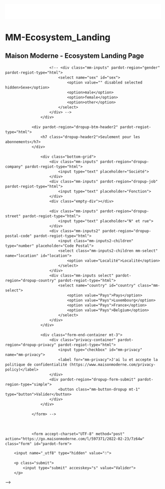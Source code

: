  ![Maison Moderne Logo](assets/logo-ecosystem-white.svg)

# MM-Ecosystem_Landing
## Maison Moderne - Ecosystem Landing Page


<!-- <form action="" class="bottom-navigation">
                    <div class="top-grid mb-4">
                        <div class="mm-inputs" pardot-region="dropup-email-prof" pardot-regiot-type="html">
                            <input type="email" placeholder="Email professionel*">
                            <sub class="mt-2 mm-subtext">Pour l'envoi des newsletters</sub>
                        </div>
                        <div class="mm-inputs" pardot-region="dropup-email-prive" pardot-regiot-type="html">
                            <input type="email" placeholder="Email privé">
                            <sub class="mt-2 mm-subtext">Utilisé uniquement comme back up</sub>
                        </div>
                        <div class="mm-inputs" pardot-region="dropup-email-phone" pardot-regiot-type="html">
                            <input type="number" placeholder="Téléphone">
                        </div>

                        <div class="mm-inputs" pardot-region="dropup-last-name" pardot-regiot-type="html">
                            <input type="text" placeholder="Nom">
                        </div>
                        <div class="mm-inputs" pardot-region="dropup-first-name" pardot-regiot-type="html">
                            <input type="text" placeholder="Prénom">
                        </div>
                        <!-- ? Removed by request by Morgane -->
                        <!-- <div class="mm-inputs" pardot-region="gender" pardot-regiot-type="html">
                            <select name="sex" id="sex">
                                <option value="" disabled selected hidden>Sexe</option>
                                <option>male</option>
                                <option>female</option>
                                <option>other</option>
                            </select>
                        </div> -->
                    </div>

                <div pardot-region="dropup-btm-header2" pardot-regiot-type="html">
                    <h7 class="dropup-header2">Seulement pour les abonnements</h7>
                </div>

                    <div class="bottom-grid">
                        <div class="mm-inputs" pardot-region="dropup-company" pardot-regiot-type="html">
                            <input type="text" placeholder="Société">
                        </div>
                        <div class="mm-inputs" pardot-region="dropup-job" pardot-regiot-type="html">
                            <input type="text" placeholder="Fonction">
                        </div>
                        <div class="empty-div"></div>

                        <div class="mm-inputs" pardot-region="dropup-street" pardot-regiot-type="html">
                            <input type="text" placeholder="N° et rue">
                        </div>
                        <div class="mm-inputs2" pardot-region="dropup-postal-code" pardot-regiot-type="html">
                            <input class="mm-inputs2-children" type="number" placeholder="Code Postal">
                            <select class="mm-inputs2-children mm-select" name="location" id="location">
                                <option value="Localité">Localité</option>
                            </select>
                        </div>
                        <div class="mm-inputs select" pardot-region="dropup-country" pardot-regiot-type="html">
                            <select name="country" id="country" class="mm-select">
                                <option value="Pays">Pays</option>
                                <option value="Pays">Luxembourg</option>
                                <option value="Pays">France</option>
                                <option value="Pays">Belgium</option>
                            </select>
                        </div>
                    </div>

                    <div class="form-end-container mt-3">
                        <div class="privacy-container" pardot-region="dropup-privacy" pardot-regiot-type="html">
                            <input type="checkbox" id="mm-privacy" name="mm-privacy">
                            <label for="mm-privacy">J'ai lu et accepte la politique de confidentialité (https://www.maisonmoderne.com/privacy-policy)</label>
                        </div>
                        <div pardot-region="dropup-form-submit" pardot-region-type="simple">
                            <button class="mm-button-dropup mt-1" type="button">Valider</button>
                        </div>
                    </div>

                </form> -->



                <form accept-charset="UTF-8" method="post" action="https://go.maisonmoderne.com/l/597371/2022-02-23/7z64w" class="form" id="pardot-form">

<!-- <style type="text/css">
form.form p label { color: #000000; }
</style>





	
		

		
			<p class="form-field  email pd-text required    ">
				
					<label class="field-label" for="597371_82022pi_597371_82022">Email professionnel</label>
				

				<input type="text" name="597371_82022pi_597371_82022" id="597371_82022pi_597371_82022" value="" class="text" size="30" maxlength="255" onchange="piAjax.auditEmailField(this, 597371, 82022, 5647616);" onfocus="">
				
			</p>
			<div id="error_for_597371_82022pi_597371_82022" style="display:none"></div>
			
		
			<p class="form-field  Private_Email pd-text     ">
				
					<label class="field-label" for="597371_82024pi_597371_82024">Email privé</label>
				

				<input type="text" name="597371_82024pi_597371_82024" id="597371_82024pi_597371_82024" value="" class="text" size="30" maxlength="65535" onchange="" onfocus="">
				
			</p>
			<div id="error_for_597371_82024pi_597371_82024" style="display:none"></div>
			
		
			<p class="form-field  last_name pd-text required    ">
				
					<label class="field-label" for="597371_82026pi_597371_82026">Nom</label>
				

				<input type="text" name="597371_82026pi_597371_82026" id="597371_82026pi_597371_82026" value="" class="text" size="30" maxlength="80" onchange="" onfocus="">
				
			</p>
			<div id="error_for_597371_82026pi_597371_82026" style="display:none"></div>
			
		
			<p class="form-field  first_name pd-text required    ">
				
					<label class="field-label" for="597371_82028pi_597371_82028">Prénom</label>
				

				<input type="text" name="597371_82028pi_597371_82028" id="597371_82028pi_597371_82028" value="" class="text" size="30" maxlength="40" onchange="" onfocus="">
				
			</p>
			<div id="error_for_597371_82028pi_597371_82028" style="display:none"></div>
			
		
			<p class="form-field  company pd-text     ">
				
					<label class="field-label" for="597371_82030pi_597371_82030">Société</label>
				

				<input type="text" name="597371_82030pi_597371_82030" id="597371_82030pi_597371_82030" value="" class="text" size="30" maxlength="255" onchange="" onfocus="">
				
			</p>
			<div id="error_for_597371_82030pi_597371_82030" style="display:none"></div>
			
		
			<p class="form-field  job_title pd-text     ">
				
					<label class="field-label" for="597371_82032pi_597371_82032">Fonction</label>
				

				<input type="text" name="597371_82032pi_597371_82032" id="597371_82032pi_597371_82032" value="" class="text" size="30" maxlength="128" onchange="" onfocus="">
				
			</p>
			<div id="error_for_597371_82032pi_597371_82032" style="display:none"></div>
			
		
			<p class="form-field  phone pd-text     ">
				
					<label class="field-label" for="597371_82034pi_597371_82034">Téléphone (optionnel)</label>
				

				<input type="text" name="597371_82034pi_597371_82034" id="597371_82034pi_597371_82034" value="" class="text" size="30" maxlength="40" onchange="" onfocus="">
				
			</p>
			<div id="error_for_597371_82034pi_597371_82034" style="display:none"></div>
			
		
			<p class="form-field  Magazine pd-checkbox     ">
				
					<label class="field-label" for="597371_82036pi_597371_82036">Magazine</label>
				

				<span class="value"><span><input type="checkbox" name="597371_82036pi_597371_82036_1165474" id="597371_82036pi_597371_82036_1165474" value="1165474" onchange=""><label class="inline" for="597371_82036pi_597371_82036_1165474">Paperjam</label></span><span><input type="checkbox" name="597371_82036pi_597371_82036_1165476" id="597371_82036pi_597371_82036_1165476" value="1165476" onchange=""><label class="inline" for="597371_82036pi_597371_82036_1165476">Delano</label></span></span>
				
			</p>
			<div id="error_for_597371_82036pi_597371_82036" style="display:none"></div>
			
		
			<p class="form-field  address_one pd-text     ">
				
					<label class="field-label" for="597371_82038pi_597371_82038">N° et rue</label>
				

				<input type="text" name="597371_82038pi_597371_82038" id="597371_82038pi_597371_82038" value="" class="text" size="30" maxlength="255" onchange="" onfocus="">
				
			</p>
			<div id="error_for_597371_82038pi_597371_82038" style="display:none"></div>
			
		
			<p class="form-field  zip pd-text     ">
				
					<label class="field-label" for="597371_82040pi_597371_82040">Code postal</label>
				

				<input type="text" name="597371_82040pi_597371_82040" id="597371_82040pi_597371_82040" value="" class="text" size="30" maxlength="32" onchange="" onfocus="">
				
			</p>
			<div id="error_for_597371_82040pi_597371_82040" style="display:none"></div>
			
		
			<p class="form-field  city pd-text     ">
				
					<label class="field-label" for="597371_82042pi_597371_82042">Localité</label>
				

				<input type="text" name="597371_82042pi_597371_82042" id="597371_82042pi_597371_82042" value="" class="text" size="30" maxlength="40" onchange="" onfocus="">
				
			</p>
			<div id="error_for_597371_82042pi_597371_82042" style="display:none"></div>
			
		
			<p class="form-field  country pd-checkbox     ">
				
					<label class="field-label" for="597371_82044pi_597371_82044">Pays</label>
				

				<span class="value"><span><input type="checkbox" name="597371_82044pi_597371_82044_1165478" id="597371_82044pi_597371_82044_1165478" value="1165478" onchange=""><label class="inline" for="597371_82044pi_597371_82044_1165478">Luxembourg</label></span></span>
				
			</p>
			<div id="error_for_597371_82044pi_597371_82044" style="display:none"></div>
			
		
			<p class="form-field  Newsletter pd-checkbox     ">
				
					<label class="field-label" for="597371_82046pi_597371_82046">Newsletter</label>
				

				<span class="value"><span><input type="checkbox" name="597371_82046pi_597371_82046_1165480" id="597371_82046pi_597371_82046_1165480" value="1165480" onchange=""><label class="inline" for="597371_82046pi_597371_82046_1165480">Paperjam Quotidien du matin</label></span><span><input type="checkbox" name="597371_82046pi_597371_82046_1165482" id="597371_82046pi_597371_82046_1165482" value="1165482" onchange=""><label class="inline" for="597371_82046pi_597371_82046_1165482">Paperjam Quotidien du soir</label></span><span><input type="checkbox" name="597371_82046pi_597371_82046_1165484" id="597371_82046pi_597371_82046_1165484" value="1165484" onchange=""><label class="inline" for="597371_82046pi_597371_82046_1165484">Paperjam Trendin'</label></span><span><input type="checkbox" name="597371_82046pi_597371_82046_1165486" id="597371_82046pi_597371_82046_1165486" value="1165486" onchange=""><label class="inline" for="597371_82046pi_597371_82046_1165486">Paperjam Foodzilla</label></span><span><input type="checkbox" name="597371_82046pi_597371_82046_1165488" id="597371_82046pi_597371_82046_1165488" value="1165488" onchange=""><label class="inline" for="597371_82046pi_597371_82046_1165488">Paperjam Architecture + Real Estate</label></span><span><input type="checkbox" name="597371_82046pi_597371_82046_1165490" id="597371_82046pi_597371_82046_1165490" value="1165490" onchange=""><label class="inline" for="597371_82046pi_597371_82046_1165490">Paperjam Green</label></span><span><input type="checkbox" name="597371_82046pi_597371_82046_1165492" id="597371_82046pi_597371_82046_1165492" value="1165492" onchange=""><label class="inline" for="597371_82046pi_597371_82046_1165492">Paperjam Grands Dossiers</label></span><span><input type="checkbox" name="597371_82046pi_597371_82046_1165494" id="597371_82046pi_597371_82046_1165494" value="1165494" onchange=""><label class="inline" for="597371_82046pi_597371_82046_1165494">Delano Daily Breakfast Briefing</label></span><span><input type="checkbox" name="597371_82046pi_597371_82046_1165496" id="597371_82046pi_597371_82046_1165496" value="1165496" onchange=""><label class="inline" for="597371_82046pi_597371_82046_1165496">Delano Daily Noon Briefing</label></span><span><input type="checkbox" name="597371_82046pi_597371_82046_1165498" id="597371_82046pi_597371_82046_1165498" value="1165498" onchange=""><label class="inline" for="597371_82046pi_597371_82046_1165498">Delano Weekend</label></span><span><input type="checkbox" name="597371_82046pi_597371_82046_1165500" id="597371_82046pi_597371_82046_1165500" value="1165500" onchange=""><label class="inline" for="597371_82046pi_597371_82046_1165500">Delano International</label></span><span><input type="checkbox" name="597371_82046pi_597371_82046_1165502" id="597371_82046pi_597371_82046_1165502" value="1165502" onchange=""><label class="inline" for="597371_82046pi_597371_82046_1165502">Delano Finance</label></span></span>
				
			</p>
			<div id="error_for_597371_82046pi_597371_82046" style="display:none"></div>
			
		
			<p class="form-field  voucher_club pd-checkbox     ">
				
					<label class="field-label" for="597371_82048pi_597371_82048">Communauté</label>
				

				<span class="value"><span><input type="checkbox" name="597371_82048pi_597371_82048_1165504" id="597371_82048pi_597371_82048_1165504" value="1165504" onchange=""><label class="inline" for="597371_82048pi_597371_82048_1165504">Je profite d'un voucher du Paperjam + Delano Club</label></span></span>
				
			</p>
			<div id="error_for_597371_82048pi_597371_82048" style="display:none"></div>
			
		
			<p class="form-field  demande_recontact pd-checkbox     ">
				
					<label class="field-label" for="597371_82050pi_597371_82050">Communication</label>
				

				<span class="value"><span><input type="checkbox" name="597371_82050pi_597371_82050_1165506" id="597371_82050pi_597371_82050_1165506" value="1165506" onchange=""><label class="inline" for="597371_82050pi_597371_82050_1165506">Je souhaite être recontacté</label></span></span>
				
			</p>
			<div id="error_for_597371_82050pi_597371_82050" style="display:none"></div>
			
		
			<p class="form-field  Consent_Privacy_Policy pd-checkbox required  no-label  ">
				

				<span class="value"><span><input type="checkbox" name="597371_82052pi_597371_82052_1165508" id="597371_82052pi_597371_82052_1165508" value="1165508" onchange=""><label class="inline" for="597371_82052pi_597371_82052_1165508"><span>J'ai lu et j'accepte <a href="https://www.maisonmoderne.com/fr/confidentialite" target="_blank">la politique de confidentialité</a> de Maison Moderne.</span></label></span></span>
				
			</p>
			<div id="error_for_597371_82052pi_597371_82052" style="display:none"></div>
			
		

		
	<p style="position:absolute; width:190px; left:-9999px; top: -9999px;visibility:hidden;">
		<label for="pi_extra_field">Comments</label>
		<input type="text" name="pi_extra_field" id="pi_extra_field">
	</p>
		

		<!-- forces IE5-8 to correctly submit UTF8 content  -->
		<input name="_utf8" type="hidden" value="☃">

		<p class="submit">
			<input type="submit" accesskey="s" value="Valider">
		</p>
	



<script type="text/javascript">
//<![CDATA[

	var anchors = document.getElementsByTagName("a");
	for (var i=0; i<anchors.length; i++) {
		var anchor = anchors[i];
		if(anchor.getAttribute("href")&&!anchor.getAttribute("target")) {
			anchor.target = "_top";
		}
	}
		
//]]>
</script>
<input type="hidden" name="hiddenDependentFields" id="hiddenDependentFields" value=""></form> -->